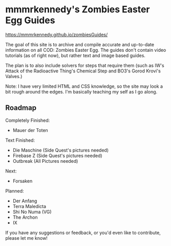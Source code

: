 # mmmrkennedy's Zombies Easter Egg Guides

https://mmmrkennedy.github.io/zombiesGuides/


The goal of this site is to archive and compile accurate and up-to-date information on all COD: Zombies Easter Egg.
The guides don't contain video tutorials (as of right now), but rather text and image based guides.

The plan is to also include solvers for steps that require them (such as IW's Attack of the Radioactive Thing's Chemical Step and BO3's Gorod Krovi's Valves.)

Note: I have very limited HTML and CSS knowledge, so the site may look a bit rough around the edges. I'm basically teaching my self as I go along.


## Roadmap
Completely Finished:
- Mauer der Toten

Text Finished:
- Die Maschine (Side Quest's pictures needed)
- Firebase Z (Side Quest's pictures needed)
- Outbreak (All Pictures needed)

Next:
- Forsaken

Planned:
- Der Anfang
- Terra Maledicta
- Shi No Numa (VG)
- The Archon
- IX

If you have any suggestions or feedback, or you'd even like to contribute, please let me know!

